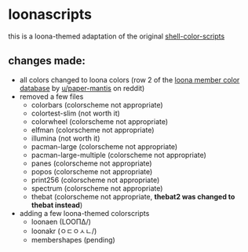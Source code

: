# loonascripts
this is a loona-themed adaptation of the original [shell-color-scripts](https://github.com/charitarthchugh/shell-color-scripts)

## changes made:
- all colors changed to loona colors (row 2 of the [loona member color database](https://docs.google.com/spreadsheets/d/101dgHkOonpbhIw5LFUObFS-SRo2d85WkCex4NtjW6Lg/edit?usp=sharing) by [u/paper-mantis](https://www.reddit.com/user/paper-mantis/) on reddit)
- removed a few files
    - colorbars (colorscheme not appropriate)
    - colortest-slim (not worth it)
    - colorwheel (colorscheme not appropriate)
    - elfman (colorscheme not appropriate)
    - illumina (not worth it)
    - pacman-large (colorscheme not appropriate)
    - pacman-large-multiple (colorscheme not appropriate)
    - panes (colorscheme not appropriate)
    - popos (colorscheme not appropriate)
    - print256 (colorscheme not appropriate)
    - spectrum (colorscheme not appropriate)
    - thebat (colorscheme not appropriate, **thebat2 was changed to thebat instead**)
- adding a few loona-themed colorscripts
    - loonaen (LOOΠΔ/)
    - loonakr (ㅇㄷㅇㅅㄴ/)
    - membershapes (pending)
